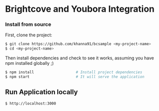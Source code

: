 Brightcove and Youbora Integration
===================================

### Install from source

First, clone the project:

```bash
$ git clone https://github.com/khanna91/bcsample <my-project-name>
$ cd <my-project-name>
```

Then install dependencies and check to see it works, assuming you have npm installed globally ;)

```bash
$ npm install                   # Install project dependencies
$ npm start                     # It will serve the application
```

## Run Application locally

```bash
$ http://localhost:3000
```
